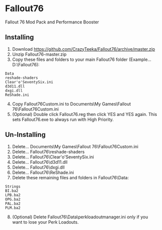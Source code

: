 # Fallout76
Fallout 76 Mod Pack and Performance Booster

## Installing
1. Download https://github.com/CrazyTeeka/Fallout76/archive/master.zip
2. Unzip Fallout76-master.zip
3. Copy these files and folders to your main Fallout76 folder (Example... D:\Fallout76):
```
Data
reshade-shaders
Clear'o'SeventySix.ini
d3d11.dll
dxgi.dll
ReShade.ini
```
4. Copy Fallout76Custom.ini to Documents\My Games\Fallout 76\Fallout76Custom.ini
5. (Optional) Double click Fallout76.reg then click YES and YES again. This sets Fallout76.exe to always run with High Priority.

## Un-Installing
1. Delete... Documents\My Games\Fallout 76\Fallout76Custom.ini
2. Delete... Fallout76\reshade-shaders
3. Delete... Fallout76\Clear'o'SeventySix.ini
4. Delete... Fallout76\d3d11.dll
5. Delete... Fallout76\dxgi.dll
6. Delete... Fallout76\ReShade.ini
7. Delete these remaining files and folders in Fallout76\Data:
```
Strings
BI.ba2
LPB.ba2
OPG.ba2
PAL.ba2
PLM.ba2
```
8. (Optional) Delete Fallout76\Data\perkloadoutmanager.ini only if you want to lose your Perk Loadouts.

